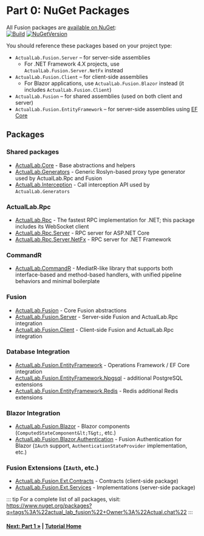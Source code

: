 # Part 0: NuGet Packages

All Fusion packages are
[available on NuGet](https://www.nuget.org/packages?q=tags%3A%22actual_lab_fusion%22+Owner%3A%22Actual.chat%22):\
[![Build](https://github.com/ActualLab/Fusion/workflows/Build/badge.svg)](https://github.com/ActualLab/Fusion/actions?query=workflow%3A%22Build%22)
[![NuGetVersion](https://img.shields.io/nuget/v/ActualLab.Core)](https://www.nuget.org/packages?q=tags%3A%22actual_lab_fusion%22+Owner%3A%22Actual.chat%22)

You should reference these packages based on your project type:

* `ActualLab.Fusion.Server` &ndash; for server-side assemblies
  * For .NET Framework 4.X projects, use `ActualLab.Fusion.Server.NetFx` instead
* `ActualLab.Fusion.Client` &ndash; for client-side assemblies
  * For Blazor applications, use `ActualLab.Fusion.Blazor` instead (it includes `ActualLab.Fusion.Client`)
* `ActualLab.Fusion` &ndash; for shared assemblies (used on both client and server)
* `ActualLab.Fusion.EntityFramework` &ndash; for server-side assemblies using [EF Core](https://docs.microsoft.com/en-us/ef/)

## Packages

### Shared packages
* [ActualLab.Core](https://www.nuget.org/packages/ActualLab.Core/) - Base abstractions and helpers
* [ActualLab.Generators](https://www.nuget.org/packages/ActualLab.Generators/) - Generic Roslyn-based proxy type generator used by ActualLab.Rpc and Fusion
* [ActualLab.Interception](https://www.nuget.org/packages/ActualLab.Interception/) - Call interception API used by `ActualLab.Generators`

### ActualLab.Rpc
* [ActualLab.Rpc](https://www.nuget.org/packages/ActualLab.Rpc/) - The fastest RPC implementation for .NET; this package includes its WebSocket client
* [ActualLab.Rpc.Server](https://www.nuget.org/packages/ActualLab.Rpc.Server/) - RPC server for ASP.NET Core
* [ActualLab.Rpc.Server.NetFx](https://www.nuget.org/packages/ActualLab.Rpc.Server.NetFx/) - RPC server for .NET Framework

### CommandR
* [ActualLab.CommandR](https://www.nuget.org/packages/ActualLab.CommandR/) - MediatR-like library that supports both interface-based and method-based handlers, with unified pipeline behaviors and minimal boilerplate

### Fusion
* [ActualLab.Fusion](https://www.nuget.org/packages/ActualLab.Fusion/) - Core Fusion abstractions
* [ActualLab.Fusion.Server](https://www.nuget.org/packages/ActualLab.Fusion.Server/) - Server-side Fusion and ActualLab.Rpc integration
* [ActualLab.Fusion.Client](https://www.nuget.org/packages/ActualLab.Fusion.Client/) - Client-side Fusion and ActualLab.Rpc integration

### Database Integration
* [ActualLab.Fusion.EntityFramework](https://www.nuget.org/packages/ActualLab.Fusion.EntityFramework/) - Operations Framework / EF Core integration
* [ActualLab.Fusion.EntityFramework.Npgsql](https://www.nuget.org/packages/ActualLab.Fusion.EntityFramework.Npgsql/) - additional PostgreSQL extensions
* [ActualLab.Fusion.EntityFramework.Redis](https://www.nuget.org/packages/ActualLab.Fusion.EntityFramework.Redis/) - Redis additional Redis extensions

### Blazor Integration
* [ActualLab.Fusion.Blazor](https://www.nuget.org/packages/ActualLab.Fusion.Blazor/) - Blazor components (`ComputedStateComponent&lt;T&gt;`, etc.)
* [ActualLab.Fusion.Blazor.Authentication](https://www.nuget.org/packages/ActualLab.Fusion.Blazor.Authentication/) - Fusion Authentication for Blazor (`IAuth` support, `AuthenticationStateProvider` implementation, etc.)

### Fusion Extensions (`IAuth`, etc.)
* [ActualLab.Fusion.Ext.Contracts](https://www.nuget.org/packages/ActualLab.Fusion.Ext.Contracts/) - Contracts (client-side package)
* [ActualLab.Fusion.Ext.Services](https://www.nuget.org/packages/ActualLab.Fusion.Ext.Services/) - Implementations (server-side package)

::: tip
For a complete list of all packages, visit:
https://www.nuget.org/packages?q=tags%3A%22actual_lab_fusion%22+Owner%3A%22Actual.chat%22
:::

#### [Next: Part 1 &raquo;](./Part01.md) | [Tutorial Home](./README.md)
